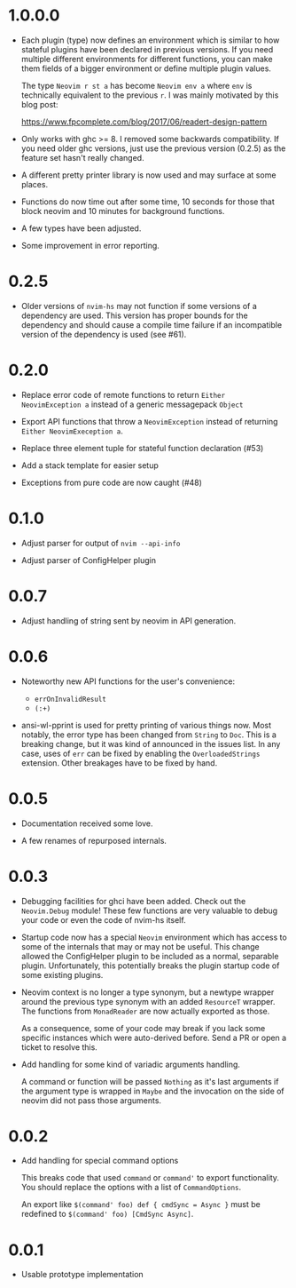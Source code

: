 # 1.0.0.0

* Each plugin (type) now defines an environment which is similar to how
  stateful plugins have been declared in previous versions. If you need
  multiple different environments for different functions, you can make them
  fields of a bigger environment or define multiple plugin values.

  The type `Neovim r st a` has become `Neovim env a` where `env` is
  technically equivalent to the previous `r`.
  I was mainly motivated by this blog post:

  https://www.fpcomplete.com/blog/2017/06/readert-design-pattern

* Only works with ghc >= 8. I removed some backwards compatibility. If you
  need older ghc versions, just use the previous version (0.2.5) as the
  feature set hasn't really changed.

* A different pretty printer library is now used and may surface at some
  places.

* Functions do now time out after some time, 10 seconds for those that block
  neovim and 10 minutes for background functions.

* A few types have been adjusted.

* Some improvement in error reporting.

# 0.2.5

* Older versions of `nvim-hs` may not function if some versions of a
  dependency are used. This version has proper bounds for the dependency and
  should cause a compile time failure if an incompatible version of the
  dependency is used (see #61).

# 0.2.0

* Replace error code of remote functions to return
  `Either NeovimException a` instead of a generic messagepack `Object`

* Export API functions that throw a `NeovimException` instead of returning
  `Either NeovimExeception a`.

* Replace three element tuple for stateful function declaration (#53)

* Add a stack template for easier setup

* Exceptions from pure code are now caught (#48)

# 0.1.0

* Adjust parser for output of `nvim --api-info`

* Adjust parser of ConfigHelper plugin

# 0.0.7

* Adjust handling of string sent by neovim in API generation.

# 0.0.6

* Noteworthy new API functions for the user's convenience:

  - `errOnInvalidResult`
  - `(:+)`

* ansi-wl-pprint is used for pretty printing of various things now. Most
  notably, the error type has been changed from `String` to `Doc`.
  This is a breaking change, but it was kind of announced in the issues
  list. In any case, uses of `err` can be fixed by enabling the
  `OverloadedStrings` extension. Other breakages have to be fixed by hand.

# 0.0.5

* Documentation received some love.

* A few renames of repurposed internals.

# 0.0.3

* Debugging facilities for ghci have been added. Check out the
  `Neovim.Debug` module! These few functions are very valuable to debug your
  code or even the code of nvim-hs itself.

* Startup code now has a special `Neovim` environment which has access to
  some of the internals that may or may not be useful. This change allowed
  the ConfigHelper plugin to be included as a normal, separable plugin.
  Unfortunately, this potentially breaks the plugin startup code of some
  existing plugins.

* Neovim context is no longer a type synonym, but a newtype wrapper around
  the previous type synonym with an added `ResourceT` wrapper. The functions
  from `MonadReader` are now actually exported as those.

  As a consequence, some of your code may break if you lack some specific
  instances which were auto-derived before. Send a PR or open a ticket to
  resolve this.

* Add handling for some kind of variadic arguments handling.

  A command or function will be passed `Nothing` as it's
  last arguments if the argument type is wrapped in `Maybe`
  and the invocation on the side of neovim did not pass those
  arguments.

# 0.0.2

* Add handling for special command options

  This breaks code that used `command` or `command'` to export
  functionality. You should replace the options with a list
  of `CommandOptions`.

  An export like `$(command' foo) def { cmdSync = Async }` must be redefined
  to `$(command' foo) [CmdSync Async]`.

# 0.0.1

* Usable prototype implementation
